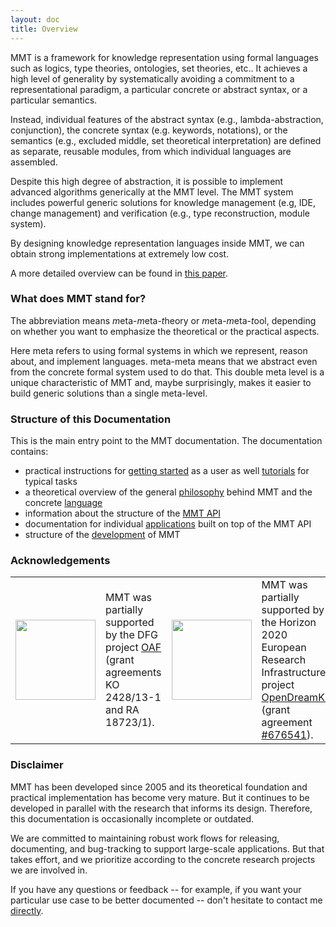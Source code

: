 ```yaml
---
layout: doc
title: Overview
---
```


MMT is a framework for knowledge representation using formal languages such as logics, type theories, ontologies, set theories, etc..
It achieves a high level of generality by systematically avoiding a commitment to a representational paradigm, a particular concrete or abstract syntax, or a particular semantics.

Instead, individual features of the abstract syntax (e.g., lambda-abstraction, conjunction), the concrete syntax (e.g. keywords, notations), or the semantics (e.g., excluded middle, set theoretical interpretation) are defined as separate, reusable modules, from which individual languages are assembled.

Despite this high degree of abstraction, it is possible to implement advanced algorithms generically at the MMT level.
The MMT system includes powerful generic solutions for knowledge management (e.g, IDE, change management) and verification (e.g., type reconstruction, module system).

By designing knowledge representation languages inside MMT, we can obtain strong implementations at extremely low cost.

A more detailed overview can be found in [this paper](philosophy/articles/mmt.pdf).

### What does MMT stand for?

The abbreviation means *m*eta-*m*eta-*t*heory or *m*eta-*m*eta-*t*ool, depending on whether you want to emphasize the theoretical or the practical aspects.

Here meta refers to using formal systems in which we represent, reason about, and implement languages.
meta-meta means that we abstract even from the concrete formal system used to do that.
This double meta level is a unique characteristic of MMT and, maybe surprisingly, makes it easier to build generic solutions than a single meta-level.

### Structure of this Documentation

This is the main entry point to the MMT documentation.
The documentation contains:

* practical instructions for [getting started](setup/) as a user as well [tutorials](tutorials/) for typical tasks
* a theoretical overview of the general [philosophy](philosophy/) behind MMT and the concrete [language](language/)
* information about the structure of the [MMT API](api/)
* documentation for individual [applications](applications/) built on top of the MMT API
* structure of the [development](development/) of MMT

### Acknowledgements

<table class="none">
<tr>
<td>
  <img src="https://kwarc.info/public/dfg_logo.svg" width="128">
</td>
<td>
  MMT was partially supported by the DFG project <a href="https://kwarc.info/projects/oaf/">OAF</a>
  (grant agreements KO 2428/13-1 and RA 18723/1).
</td>
<td>
  <img src="http://opendreamkit.org/public/logos/Flag_of_Europe.svg" width="128">
</td>
<td>
  MMT was partially supported by the Horizon 2020 European Research Infrastructure project
  <a href="https://opendreamkit.org/">OpenDreamKit</a>
  (grant agreement <a href="https://opendreamkit.org/">#676541</a>).
</td>
</tr>
</table>

### Disclaimer

MMT has been developed since 2005 and its theoretical foundation and practical implementation has become very mature.
But it continues to be developed in parallel with the research that informs its design.
Therefore, this documentation is occasionally incomplete or outdated.

We are committed to maintaining robust work flows for releasing, documenting, and bug-tracking to support large-scale applications.
But that takes effort, and we prioritize according to the concrete research projects we are involved in.

If you have any questions or feedback -- for example, if you want your particular use case to be better documented -- don't hesitate to contact me [directly](https://kwarc.info/frabe/contact). 
